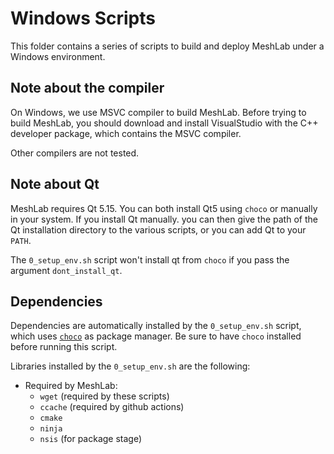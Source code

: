 # Windows Scripts

This folder contains a series of scripts to build and deploy MeshLab under a Windows environment.

## Note about the compiler

On Windows, we use MSVC compiler to build MeshLab. Before trying to build MeshLab, you should download and install VisualStudio with the C++ developer package, which contains the MSVC compiler.

Other compilers are not tested.

## Note about Qt

MeshLab requires Qt 5.15. You can both install Qt5 using `choco` or manually in your system. 
If you install Qt manually. you can then give the path of the Qt installation directory to the various scripts, or you can add Qt to your `PATH`.

The `0_setup_env.sh` script won't install qt from `choco` if you pass the argument `dont_install_qt`.

## Dependencies 

Dependencies are automatically installed by the `0_setup_env.sh` script, which uses [`choco`](https://community.chocolatey.org/) as package manager.
Be sure to have `choco` installed before running this script.

Libraries installed by the `0_setup_env.sh` are the following:
  - Required by MeshLab:
    - `wget` (required by these scripts)
	- `ccache` (required by github actions)
	- `cmake`
	- `ninja`
	- `nsis` (for package stage)
